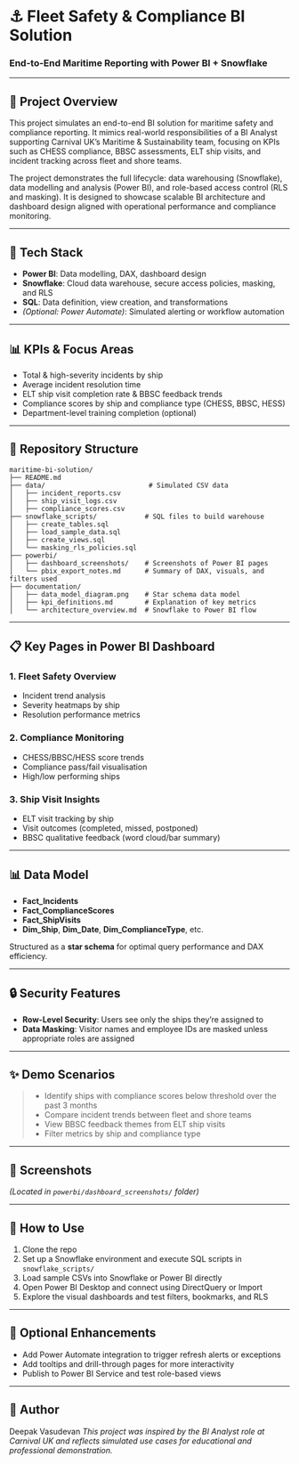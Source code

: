 # ⚓️ Fleet Safety & Compliance BI Solution

### End-to-End Maritime Reporting with Power BI + Snowflake

---

## 📄 Project Overview

This project simulates an end-to-end BI solution for maritime safety and compliance reporting. It mimics real-world responsibilities of a BI Analyst supporting Carnival UK’s Maritime & Sustainability team, focusing on KPIs such as CHESS compliance, BBSC assessments, ELT ship visits, and incident tracking across fleet and shore teams.

The project demonstrates the full lifecycle: data warehousing (Snowflake), data modelling and analysis (Power BI), and role-based access control (RLS and masking). It is designed to showcase scalable BI architecture and dashboard design aligned with operational performance and compliance monitoring.

---

## 🔧 Tech Stack

* **Power BI**: Data modelling, DAX, dashboard design
* **Snowflake**: Cloud data warehouse, secure access policies, masking, and RLS
* **SQL**: Data definition, view creation, and transformations
* *(Optional: Power Automate)*: Simulated alerting or workflow automation

---

## 📊 KPIs & Focus Areas

* Total & high-severity incidents by ship
* Average incident resolution time
* ELT ship visit completion rate & BBSC feedback trends
* Compliance scores by ship and compliance type (CHESS, BBSC, HESS)
* Department-level training completion (optional)

---

## 📂 Repository Structure

```
maritime-bi-solution/
├── README.md
├── data/                          # Simulated CSV data
│   ├── incident_reports.csv
│   ├── ship_visit_logs.csv
│   ├── compliance_scores.csv
├── snowflake_scripts/            # SQL files to build warehouse
│   ├── create_tables.sql
│   ├── load_sample_data.sql
│   ├── create_views.sql
│   └── masking_rls_policies.sql
├── powerbi/
│   ├── dashboard_screenshots/    # Screenshots of Power BI pages
│   └── pbix_export_notes.md      # Summary of DAX, visuals, and filters used
├── documentation/
│   ├── data_model_diagram.png    # Star schema data model
│   ├── kpi_definitions.md        # Explanation of key metrics
│   └── architecture_overview.md  # Snowflake to Power BI flow
```

---

## 📋 Key Pages in Power BI Dashboard

### 1. **Fleet Safety Overview**

* Incident trend analysis
* Severity heatmaps by ship
* Resolution performance metrics

### 2. **Compliance Monitoring**

* CHESS/BBSC/HESS score trends
* Compliance pass/fail visualisation
* High/low performing ships

### 3. **Ship Visit Insights**

* ELT visit tracking by ship
* Visit outcomes (completed, missed, postponed)
* BBSC qualitative feedback (word cloud/bar summary)

---

## 📊 Data Model

* **Fact\_Incidents**
* **Fact\_ComplianceScores**
* **Fact\_ShipVisits**
* **Dim\_Ship**, **Dim\_Date**, **Dim\_ComplianceType**, etc.

Structured as a **star schema** for optimal query performance and DAX efficiency.

---

## 🔒 Security Features

* **Row-Level Security**: Users see only the ships they’re assigned to
* **Data Masking**: Visitor names and employee IDs are masked unless appropriate roles are assigned

---

## ✨ Demo Scenarios

> * Identify ships with compliance scores below threshold over the past 3 months
> * Compare incident trends between fleet and shore teams
> * View BBSC feedback themes from ELT ship visits
> * Filter metrics by ship and compliance type

---

## 👀 Screenshots

*(Located in `powerbi/dashboard_screenshots/` folder)*

---

## 🚀 How to Use

1. Clone the repo
2. Set up a Snowflake environment and execute SQL scripts in `snowflake_scripts/`
3. Load sample CSVs into Snowflake or Power BI directly
4. Open Power BI Desktop and connect using DirectQuery or Import
5. Explore the visual dashboards and test filters, bookmarks, and RLS

---

## 🚀 Optional Enhancements

* Add Power Automate integration to trigger refresh alerts or exceptions
* Add tooltips and drill-through pages for more interactivity
* Publish to Power BI Service and test role-based views

---

## 🚀 Author

Deepak Vasudevan
*This project was inspired by the BI Analyst role at Carnival UK and reflects simulated use cases for educational and professional demonstration.*
